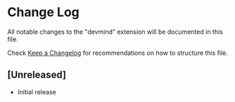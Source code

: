 # Change Log

All notable changes to the "devmind" extension will be documented in this file.

Check [Keep a Changelog](http://keepachangelog.com/) for recommendations on how to structure this file.

## [Unreleased]

- Initial release